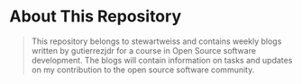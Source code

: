 # About This Repository
> This repository belongs to stewartweiss and contains weekly blogs written by gutierrezjdr
> for a course in Open Source software development. The blogs will contain information on tasks and updates on my contribution to the
open source software community. 

